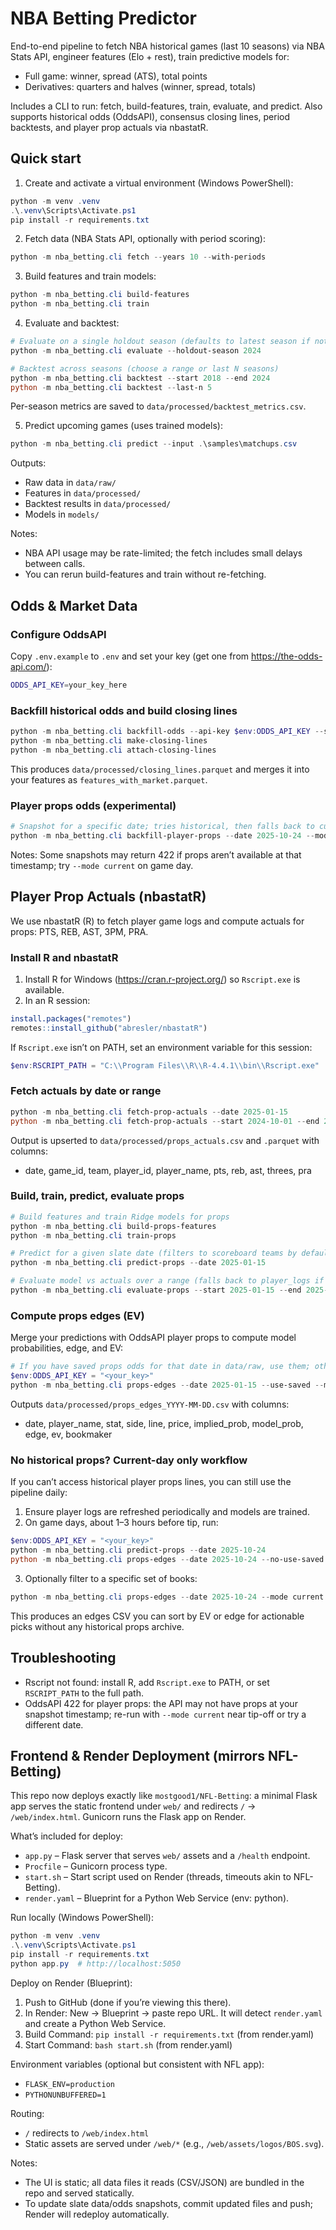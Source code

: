 # NBA Betting Predictor

End-to-end pipeline to fetch NBA historical games (last 10 seasons) via NBA Stats API, engineer features (Elo + rest), train predictive models for:
- Full game: winner, spread (ATS), total points
- Derivatives: quarters and halves (winner, spread, totals)

Includes a CLI to run: fetch, build-features, train, evaluate, and predict. Also supports historical odds (OddsAPI), consensus closing lines, period backtests, and player prop actuals via nbastatR.

## Quick start

1) Create and activate a virtual environment (Windows PowerShell):

```powershell
python -m venv .venv
.\.venv\Scripts\Activate.ps1
pip install -r requirements.txt
```

2) Fetch data (NBA Stats API, optionally with period scoring):

```powershell
python -m nba_betting.cli fetch --years 10 --with-periods
```

3) Build features and train models:

```powershell
python -m nba_betting.cli build-features
python -m nba_betting.cli train
```

4) Evaluate and backtest:

```powershell
# Evaluate on a single holdout season (defaults to latest season if not provided)
python -m nba_betting.cli evaluate --holdout-season 2024

# Backtest across seasons (choose a range or last N seasons)
python -m nba_betting.cli backtest --start 2018 --end 2024
python -m nba_betting.cli backtest --last-n 5
```

Per-season metrics are saved to `data/processed/backtest_metrics.csv`.

5) Predict upcoming games (uses trained models):

```powershell
python -m nba_betting.cli predict --input .\samples\matchups.csv
```

Outputs:
- Raw data in `data/raw/`
- Features in `data/processed/`
- Backtest results in `data/processed/`
- Models in `models/`

Notes:
- NBA API usage may be rate-limited; the fetch includes small delays between calls.
- You can rerun build-features and train without re-fetching.

## Odds & Market Data

### Configure OddsAPI

Copy `.env.example` to `.env` and set your key (get one from https://the-odds-api.com/):

```bash
ODDS_API_KEY=your_key_here
```

### Backfill historical odds and build closing lines

```powershell
python -m nba_betting.cli backfill-odds --api-key $env:ODDS_API_KEY --start 2016-10-01T00:00:00Z --end 2025-06-30T23:59:59Z --step-days 5 --markets h2h,spreads,totals
python -m nba_betting.cli make-closing-lines
python -m nba_betting.cli attach-closing-lines
```

This produces `data/processed/closing_lines.parquet` and merges it into your features as `features_with_market.parquet`.

### Player props odds (experimental)

```powershell
# Snapshot for a specific date; tries historical, then falls back to current
python -m nba_betting.cli backfill-player-props --date 2025-10-24 --mode auto
```

Notes: Some snapshots may return 422 if props aren’t available at that timestamp; try `--mode current` on game day.

## Player Prop Actuals (nbastatR)

We use nbastatR (R) to fetch player game logs and compute actuals for props: PTS, REB, AST, 3PM, PRA.

### Install R and nbastatR

1. Install R for Windows (https://cran.r-project.org/) so `Rscript.exe` is available.
2. In an R session:

```r
install.packages("remotes")
remotes::install_github("abresler/nbastatR")
```

If `Rscript.exe` isn’t on PATH, set an environment variable for this session:

```powershell
$env:RSCRIPT_PATH = "C:\\Program Files\\R\\R-4.4.1\\bin\\Rscript.exe"
```

### Fetch actuals by date or range

```powershell
python -m nba_betting.cli fetch-prop-actuals --date 2025-01-15
python -m nba_betting.cli fetch-prop-actuals --start 2024-10-01 --end 2025-06-30
```

Output is upserted to `data/processed/props_actuals.csv` and `.parquet` with columns:
- date, game_id, team, player_id, player_name, pts, reb, ast, threes, pra

### Build, train, predict, evaluate props

```powershell
# Build features and train Ridge models for props
python -m nba_betting.cli build-props-features
python -m nba_betting.cli train-props

# Predict for a given slate date (filters to scoreboard teams by default)
python -m nba_betting.cli predict-props --date 2025-01-15

# Evaluate model vs actuals over a range (falls back to player_logs if nbastatR not available)
python -m nba_betting.cli evaluate-props --start 2025-01-15 --end 2025-01-15
```

### Compute props edges (EV)

Merge your predictions with OddsAPI player props to compute model probabilities, edge, and EV:

```powershell
# If you have saved props odds for that date in data/raw, use them; otherwise set ODDS_API_KEY and it will fetch
$env:ODDS_API_KEY = "<your_key>"
python -m nba_betting.cli props-edges --date 2025-01-15 --use-saved --mode auto
```

Outputs `data/processed/props_edges_YYYY-MM-DD.csv` with columns:
- date, player_name, stat, side, line, price, implied_prob, model_prob, edge, ev, bookmaker

### No historical props? Current-day only workflow

If you can’t access historical player props lines, you can still use the pipeline daily:

1) Ensure player logs are refreshed periodically and models are trained.
2) On game days, about 1–3 hours before tip, run:

```powershell
$env:ODDS_API_KEY = "<your_key>"
python -m nba_betting.cli predict-props --date 2025-10-24
python -m nba_betting.cli props-edges --date 2025-10-24 --no-use-saved --mode current --min-edge 0.03 --min-ev 0 --top 100
```

3) Optionally filter to a specific set of books:

```powershell
python -m nba_betting.cli props-edges --date 2025-10-24 --mode current --bookmakers draftkings,fanduel,pinnacle
```

This produces an edges CSV you can sort by EV or edge for actionable picks without any historical props archive.

## Troubleshooting

- Rscript not found: install R, add `Rscript.exe` to PATH, or set `RSCRIPT_PATH` to the full path.
- OddsAPI 422 for player props: the API may not have props at your snapshot timestamp; re-run with `--mode current` near tip-off or try a different date.

## Frontend & Render Deployment (mirrors NFL-Betting)

This repo now deploys exactly like `mostgood1/NFL-Betting`: a minimal Flask app serves the static frontend under `web/` and redirects `/` → `/web/index.html`. Gunicorn runs the Flask app on Render.

What’s included for deploy:
- `app.py` – Flask server that serves `web/` assets and a `/health` endpoint.
- `Procfile` – Gunicorn process type.
- `start.sh` – Start script used on Render (threads, timeouts akin to NFL-Betting).
- `render.yaml` – Blueprint for a Python Web Service (env: python).

Run locally (Windows PowerShell):

```powershell
python -m venv .venv
.\.venv\Scripts\Activate.ps1
pip install -r requirements.txt
python app.py  # http://localhost:5050
```

Deploy on Render (Blueprint):
1) Push to GitHub (done if you’re viewing this there).
2) In Render: New → Blueprint → paste repo URL. It will detect `render.yaml` and create a Python Web Service.
3) Build Command: `pip install -r requirements.txt` (from render.yaml)
4) Start Command: `bash start.sh` (from render.yaml)

Environment variables (optional but consistent with NFL app):
- `FLASK_ENV=production`
- `PYTHONUNBUFFERED=1`

Routing:
- `/` redirects to `/web/index.html`
- Static assets are served under `/web/*` (e.g., `/web/assets/logos/BOS.svg`).

Notes:
- The UI is static; all data files it reads (CSV/JSON) are bundled in the repo and served statically.
- To update slate data/odds snapshots, commit updated files and push; Render will redeploy automatically.

